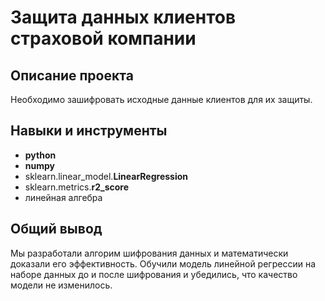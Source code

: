 # Защита данных клиентов страховой компании  

## Описание проекта

Необходимо зашифровать исходные данные клиентов для их защиты.

## Навыки и инструменты

- **python**
- **numpy**
- sklearn.linear_model.**LinearRegression**
- sklearn.metrics.**r2_score**
- линейная алгебра

## Общий вывод

Мы разработали алгорим шифрования данных и математически доказали его эффективность. Обучили модель линейной регрессии на наборе данных до и после шифрования и убедились, что качество модели не изменилось.
